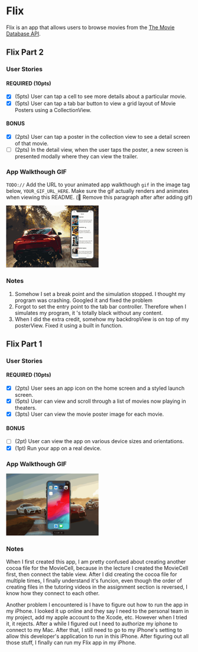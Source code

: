 # Flix
Flix is an app that allows users to browse movies from the [The Movie Database API](http://docs.themoviedb.apiary.io/#).

## Flix Part 2

### User Stories

#### REQUIRED (10pts)
- [x] (5pts) User can tap a cell to see more details about a particular movie.
- [x] (5pts) User can tap a tab bar button to view a grid layout of Movie Posters using a CollectionView.

#### BONUS
- [x] (2pts) User can tap a poster in the collection view to see a detail screen of that movie.
- [ ] (2pts) In the detail view, when the user taps the poster, a new screen is presented modally where they can view the trailer.

### App Walkthough GIF
`TODO://` Add the URL to your animated app walkthough `gif` in the image tag below, `YOUR_GIF_URL_HERE`. Make sure the gif actually renders and animates when viewing this README. (🚫 Remove this paragraph after after adding gif)

<img src="https://github.com/lianghuanjia/Flix/blob/master/flixPart2WithBonus1.gif" width=250><br>

### Notes
1. Somehow I set a break point and the simulation stopped. I thought my program was crashing. Googled it and fixed the problem
2. Forgot to set the entry point to the tab bar controller. Therefore when I simulates my program, it 's totally black without any content.
3. When I did the extra credit, somehow my backdropView is on top of my posterView. Fixed it using a built in function.

## Flix Part 1

### User Stories


#### REQUIRED (10pts)
- [x] (2pts) User sees an app icon on the home screen and a styled launch screen.
- [x] (5pts) User can view and scroll through a list of movies now playing in theaters.
- [x] (3pts) User can view the movie poster image for each movie.

#### BONUS
- [ ] (2pt) User can view the app on various device sizes and orientations.
- [x] (1pt) Run your app on a real device.

### App Walkthough GIF


<img src="https://github.com/lianghuanjia/Flix/blob/master/flix.gif" width=250><br>

### Notes
When I first created this app, I am pretty confused about creating another cocoa file for the MovieCell, because in the lecture I created the MovieCell first, then connect the table view. After I did creating the cocoa file for multiple times, I finally understand it's funcion, even though the order of creating files in the tutoring videos in the assignment section is reversed, I know how they connect to each other.

Another problem I encountered is I have to figure out how to run the app in my iPhone. I looked it up online and they say I need to the personal team in my project, add my apple account to the Xcode, etc. However when I tried it, it rejects. After a while I figured out I need to authorize my iphone to connect to my Mac. After that, I still need to go to my iPhone's setting to allow this developer's application to run in this iPhone. After figuring out all those stuff, I finally can run my Flix app in my iPhone.


